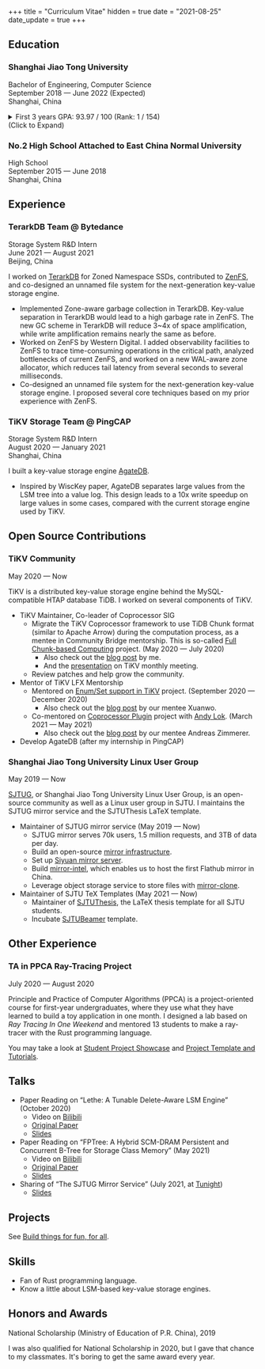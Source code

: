 +++
title = "Curriculum Vitae"
hidden = true
date = "2021-08-25"
date_update = true
+++

## Education

### Shanghai Jiao Tong University

Bachelor of Engineering, Computer Science \
September 2018 — June 2022 (Expected) \
Shanghai, China

<details>
<summary>First 3 years GPA: 93.97 / 100 (Rank: 1 / 154) <br> (Click to Expand)</summary>

* Full-score (100/100) courses
    * CS154: C++ Programming Language (Fall 2018)
    * CS149: Data Structure (Spring 2019)
    * MS125: Principle and Practice of Computer Algorithms (Summer 2019)
    * CS241: Principles and Practice of Problem Solving (Fall 2019)
    [[final project + presentation]](https://github.com/skyzh/Meteor)
    * CS307: Operating System (Spring 2020)
    * CS356: Operating System Projects (Spring 2020)
    [[final project + presentation]](https://github.com/skyzh/oom_killer)
    * CS145: Computer Architecture Experiments (Spring 2020)
    [[final project + report]](https://github.com/skyzh/mips-cpu)
    * ... and 2 more
* Other A+ courses
    * (95/100) CS359: Computer Architecture (Spring 2020)
    * (96/100) EI209: Computer Organization (Spring 2020)
    * (96/100) CS339: Computer Networks (Fall 2020)
    * (95/100) CS236: Cloud Computing (Fall 2020)
    * (99/100) CS410: Artificial Intelligence (Fall 2020)
    * (99/100) CS467: Theory of Computation (Fall 2020)
    * ... and 16 more
</details>

### No.2 High School Attached to East China Normal University

High School \
September 2015 — June 2018 \
Shanghai, China

## Experience

### TerarkDB Team @ Bytedance

Storage System R&D Intern \
June 2021 — August 2021 \
Beijing, China

I worked on [TerarkDB](https://github.com/bytedance/terarkdb) for Zoned Namespace SSDs, contributed to [ZenFS](https://github.com/westerndigitalcorporation/zenfs), and co-designed an unnamed file system for the next-generation key-value storage engine.

* Implemented Zone-aware garbage collection in TerarkDB. Key-value separation in TerarkDB would lead to a high garbage rate in ZenFS. The new GC scheme in TerarkDB will reduce 3~4x of space amplification, while write amplification remains nearly the same as before.
* Worked on ZenFS by Western Digital. I added observability facilities to ZenFS to trace time-consuming operations in the critical path, analyzed bottlenecks of current ZenFS, and worked on a new WAL-aware zone allocator, which reduces tail latency from several seconds to several milliseconds.
* Co-designed an unnamed file system for the next-generation key-value storage engine. I proposed several core techniques based on my prior experience with ZenFS.

### TiKV Storage Team @ PingCAP

Storage System R&D Intern \
August 2020 — January 2021 \
Shanghai, China

I built a key-value storage engine [AgateDB][agatedb].

* Inspired by WiscKey paper, AgateDB separates large values from the LSM tree into a value log. This design leads to a 10x write speedup on large values in some cases, compared with the current storage engine used by TiKV.

[badger]: https://github.com/dgraph-io/badger
[agatedb]: https://github.com/tikv/agatedb

## Open Source Contributions

### TiKV Community

May 2020 — Now

TiKV is a distributed key-value storage engine behind the MySQL-compatible HTAP database TiDB. I worked on several components of TiKV.

* TiKV Maintainer, Co-leader of Coprocessor SIG
    * Migrate the TiKV Coprocessor framework to use TiDB Chunk format (similar to Apache Arrow) during the computation process, as a mentee in Community Bridge mentorship. This is so-called [Full Chunk-based Computing](https://github.com/tikv/tikv/issues/7724) project. (May 2020 — July 2020)
        * Also check out the [blog post](https://tikv.org/blog/communitybridge-mentorship/) by me.
        * And the [presentation](https://youtu.be/46zhiiDBT5w?t=682) on TiKV monthly meeting.
    * Review patches and help grow the community.
* Mentor of TiKV LFX Mentorship
    * Mentored on [Enum/Set support in TiKV](https://github.com/tikv/tikv/issues/9066) project. (September 2020 — December 2020)
        * Also check out the [blog post](https://tikv.org/blog/my-experience-in-flx-for-tikv/) by our mentee Xuanwo.
    * Co-mentored on [Coprocessor Plugin](https://github.com/tikv/tikv/issues/9747) project with [Andy Lok](https://github.com/andylokandy). (March 2021 — May 2021)
        * Also check out the [blog post](https://tikv.org/blog/lfx-2021-copr-v2/) by our mentee Andreas Zimmerer.
* Develop AgateDB (after my internship in PingCAP)

### Shanghai Jiao Tong University Linux User Group

May 2019 — Now

[SJTUG](https://github.com/sjtug/), or Shanghai Jiao Tong University Linux User Group, is an open-source community as well as a Linux user group in SJTU. I maintains the SJTUG mirror service and the SJTUThesis LaTeX template.

* Maintainer of SJTUG mirror service (May 2019 — Now)
    * SJTUG mirror serves 70k users, 1.5 million requests, and 3TB of data per day.
    * Build an open-source [mirror infrastructure](https://github.com/sjtug/mirror-docker-unified).
    * Set up [Siyuan mirror server](https://mirror.sjtu.edu.cn).
    * Build [mirror-intel](https://github.com/sjtug/mirror-intel), which enables us to host the first Flathub mirror in China.
    * Leverage object storage service to store files with [mirror-clone](https://github.com/sjtug/mirror-clone).
* Maintainer of SJTU TeX Templates (May 2021 — Now)
    * Maintainer of [SJTUThesis](https://github.com/sjtug/SJTUThesis), the LaTeX thesis template for all SJTU students.
    * Incubate [SJTUBeamer](https://github.com/sjtug/SJTUBeamer) template.

## Other Experience

### TA in PPCA Ray-Tracing Project

July 2020 — August 2020

Principle and Practice of Computer Algorithms (PPCA) is a project-oriented course for first-year undergraduates, where they use what they have learned to build a toy application in one month. I designed a lab based on *Ray Tracing In One Weekend* and mentored 13 students to make a ray-tracer with the Rust programming language.

You may take a look at [Student Project Showcase](https://github.com/skyzh/raytracer-tutorial/issues/9) and [Project Template and Tutorials](https://github.com/skyzh/raytracer-tutorial).

## Talks

* Paper Reading on “Lethe: A Tunable Delete-Aware LSM Engine” (October 2020)
    * Video on [Bilibili](https://www.bilibili.com/video/BV1Yi4y1j74S)
    * [Original Paper](https://arxiv.org/abs/2006.04777)
    * [Slides](https://docs.google.com/presentation/d/1cDi_mHLuNcSkatck5R6wk1TAYV7tsTyaPkrv4-7M95Y)
* Paper Reading on “FPTree: A Hybrid SCM-DRAM Persistent and Concurrent B-Tree for Storage Class Memory” (May 2021)
    * Video on [Bilibili](https://www.bilibili.com/video/BV1wf4y1Y7eZ)
    * [Original Paper](https://wwwdb.inf.tu-dresden.de/misc/papers/2016/Oukid_FPTree.pdf)
    * [Slides](https://docs.google.com/presentation/d/1RHVP81jJHqHhzHACu98RZMNXxRMsa1pPllqjVkfIM7g)
* Sharing of “The SJTUG Mirror Service” (July 2021, at [Tunight](https://tuna.moe/event/2021/summer-salon/))
    * [Slides](https://github.com/skyzh/skyzh.github.io/files/6757800/The.SJTUG.Mirror.Service.pdf)

## Projects

See [Build things for fun, for all](/pages/projects).

## Skills

* Fan of Rust programming language.
* Know a little about LSM-based key-value storage engines.

## Honors and Awards

National Scholarship (Ministry of Education of P.R. China), 2019

I was also qualified for National Scholarship in 2020, but I gave that chance to
my classmates. It's boring to get the same award every year.

</details>
